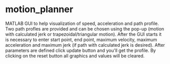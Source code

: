# motion_planner
MATLAB GUI to help visualization of speed, acceleration and path profile.
Two path profles are provided and can be chosen using the pop-up (motion with calculated jerk or trapezoidal/triangular motion).
After the GUI starts it is necessary to enter start point, end point, maximum velocity, maximum acceleration and maximum jerk (if path with calculated jerk is desired).
After parameters are defined click update button and you'll get the profile.
By clicking on the reset button all graphics and values will be cleared.
